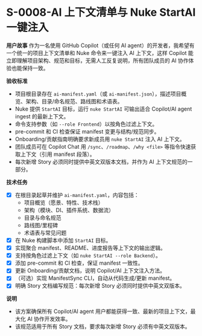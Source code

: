 <!-- 优先级：P0 -->
<!-- 状态：已完成 -->
# S-0008-AI 上下文清单与 Nuke StartAI 一键注入

**用户故事**
作为一名使用 GitHub Copilot（或任何 AI agent）的开发者，我希望有一个统一的项目上下文清单和 Nuke 命令来一键注入 AI 上下文，这样 Copilot 能立即理解项目架构、规范和目标，无需人工反复说明，所有团队成员的 AI 协作体验也能保持一致。

**验收标准**
- 项目根目录存在 `ai-manifest.yaml`（或 `ai-manifest.json`），描述项目概览、架构、目录/命名规范、路线图和术语表。
- Nuke 提供 `StartAI` 目标，运行 `nuke StartAI` 可输出适合 Copilot/AI agent ingest 的最新上下文。
- 命令支持参数（如 `--role Frontend`）以按角色过滤上下文。
- pre-commit 和 CI 检查保证 manifest 变更与结构/规范同步。
- Onboarding/贡献指南明确要求新成员用 `nuke StartAI` 注入 AI 上下文。
- 团队成员可在 Copilot Chat 用 `/sync`、`/roadmap`、`/why <file>` 等指令快速获取上下文（引用 manifest 段落）。
- 每次新增 Story 必须同时提供中英文双版本文档，并作为 AI 上下文规范的一部分。

**技术任务**
- [x] 在根目录起草并维护 `ai-manifest.yaml`，内容包括：
    - 项目概览（愿景、特性、技术栈）
    - 架构（模块、DI、插件系统、数据流）
    - 目录与命名规范
    - 路线图/里程碑
    - 术语表与常见问题
- [x] 在 Nuke 构建脚本中添加 `StartAI` 目标。
- [x] 实现聚合 manifest、README、进度报告等上下文的输出逻辑。
- [x] 支持按角色过滤上下文（如 `nuke StartAI --role Backend`）。
- [x] 添加 pre-commit 和 CI 检查，保证 manifest 一致性。
- [x] 更新 Onboarding/贡献文档，说明 Copilot/AI 上下文注入方法。
- [x] （可选）实现 ManifestSync CLI，自动从代码生成/更新 manifest。
- [x] 明确 Story 文档编写规范：每次新增 Story 必须同时提供中英文双版本。

**说明**
- 该方案确保所有 Copilot/AI agent 用户都能获得一致、最新的项目上下文，最大化 AI 协作开发效率。
- 该规范适用于所有 Story 文档，要求每次新增 Story 必须有中英文双版本。
